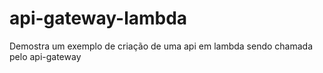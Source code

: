 # api-gateway-lambda
Demostra um exemplo de criação de uma api em lambda sendo chamada pelo api-gateway
